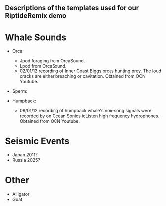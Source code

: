 ## Descriptions of the templates used for our RiptideRemix demo


# Whale Sounds

* Orca:
  - Jpod foraging from OrcaSound.
  - Lpod from OrcaSound.
  - 02/01/12 recording of Inner Coast Biggs orcas hunting prey. The loud cracks are either breaching or cavitation. Obtained from OCN Youtube.
  
* Sperm:
* Humpback:
  - 08/01/12 recording of humpback whale's non-song signals were recorded by on Ocean Sonics icListen high frequency hydrophones. Obtained from OCN Youtube.


# Seismic Events

* Japan 2011? 
* Russia 2025?


# Other

* Alligator
* Goat
